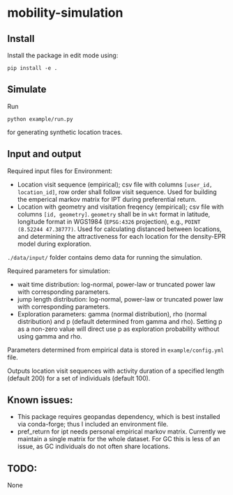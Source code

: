 # mobility-simulation

## Install

Install the package in edit mode using:
```
pip install -e .
```

## Simulate

Run 

```
python example/run.py
```
for generating synthetic location traces. 



## Input and output

Required input files for Environment:
- Location visit sequence (empirical); csv file with columns `[user_id, location_id]`, row order shall follow visit sequence. Used for building the emperical markov matrix for IPT during preferential return. 
- Location with geometry and visitation freqency (empirical); csv file with columns `[id, geometry]`. `geometry` shall be in `wkt` format in latitude, longitude format in WGS1984 (`EPSG:4326` projection), e.g., `POINT (8.52244 47.38777)`. Used for calculating distanced between locations, and determining the attractiveness for each location for the density-EPR model during exploration. 

`./data/input/` folder contains demo data for running the simulation. 

Required parameters for simulation:
- wait time distribution: log-normal, power-law or truncated power law with corresponding parameters.
- jump length distribution: log-normal, power-law or truncated power law with corresponding parameters.
- Exploration parameters: gamma (normal distribution), rho (normal distribution) and p (default determined from gamma and rho). Setting p as a non-zero value will direct use p as exploration probability without using gamma and rho. 

Parameters determined from empirical data is stored in `example/config.yml` file.

Outputs location visit sequences with activity duration of a specified length (default 200) for a set of individuals (default 100). 


## Known issues:
- This package requires geopandas dependency, which is best installed via conda-forge; thus I included an environment file. 
- pref_return for ipt needs personal empirical markov matrix. Currently we maintain a single matrix for the whole dataset. For GC this is less of an issue, as GC individuals do not often share locations. 

## TODO:
None